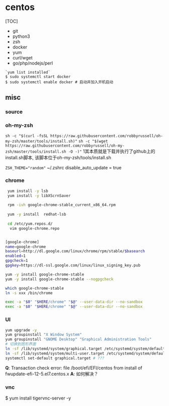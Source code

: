 # centos

[TOC]

* git
* python3
* zsh
* docker
* yum
* curl/wget
* go/php/nodejs/perl

```
`yum list installed`
$ sudo systemctl start docker
$ sudo systemctl enable docker # 启动并加入开机启动
```
## misc
### source

### oh-my-zsh
`sh -c "$(curl -fsSL https://raw.githubusercontent.com/robbyrussell/oh-my-zsh/master/tools/install.sh)"`
`sh -c "$(wget https://raw.githubusercontent.com/robbyrussell/oh-my-zsh/master/tools/install.sh -O -)"`
1其本质就是下载并执行了github上的install.sh脚本, 该脚本位于oh-my-zsh/tools/install.sh

`ZSH_THEME="random"`
~/.zshrc
disable_auto_update = true

### chrome 
``` bash
 yum install -y lsb
 yum install -y libXScrnSaver
 
 rpm -ivh google-chrome-stable_current_x86_64.rpm
 
 yum -y install  redhat-lsb
 
 cd /etc/yum.repos.d/
  vim google-chrome.repo


[google-chrome]
name=google-chrome
baseurl=http://dl.google.com/linux/chrome/rpm/stable/$basearch
enabled=1
gpgcheck=1
gpgkey=https://dl-ssl.google.com/linux/linux_signing_key.pub

yum -y install google-chrome-stable
yum -y install google-chrome-stable --nogpgcheck

which google-chrome-stable
ln -s xxx /bin/chrome

exec -a "$0" "$HERE/chrome" "$@" --user-data-dir --no-sandbox
exec -a "$0" "$HERE/chrome" "$@" --user-data-dir --no-sandbox
```


### UI
``` bash
yum upgrade -y 
yum groupinstall "X Window System" 　
yum groupinstall "GNOME Desktop" "Graphical Administration Tools"
# 切换到图形界面
ln -sf /lib/systemd/system/graphical.target /etc/systemd/system/default.target #切换到命令界面
ln -sf /lib/systemd/system/multi-user.target /etc/systemd/system/default.target #
systemctl set-default graphical.target # ???

```

**Q**: Transaction check error:   file /boot/efi/EFI/centos from install of fwupdate-efi-12-5.el7.centos.x
**A**: 如何解决？


### vnc

$ yum install tigervnc-server -y